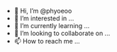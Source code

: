 - 👋 Hi, I’m @phyoeoo
- 👀 I’m interested in ...
- 🌱 I’m currently learning ...
- 💞️ I’m looking to collaborate on ...
- 📫 How to reach me ...

<!---
phyoeoo/phyoeoo is a ✨ special ✨ repository because its `README.md` (this file) appears on your GitHub profile.
You can click the Preview link to take a look at your changes.
--->
